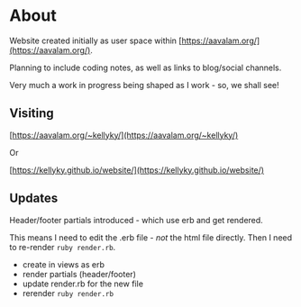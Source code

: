 # About

Website created initially as user space within [https://aavalam.org/](https://aavalam.org/). 

Planning to include coding notes, as well as links to blog/social channels. 

Very much a work in progress being shaped as I work - so, we shall see!

## Visiting
[https://aavalam.org/~kellyky/](https://aavalam.org/~kellyky/)

Or

[https://kellyky.github.io/website/](https://kellyky.github.io/website/)

## Updates
Header/footer partials introduced - which use erb and get rendered. 

This means I need to edit the .erb file - *not* the html file directly. Then I need to re-render `ruby render.rb`.

- create in views as erb
- render partials (header/footer)
- update render.rb for the new file
- rerender `ruby render.rb`


